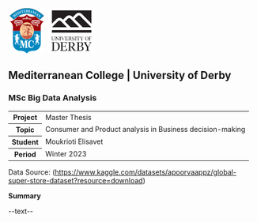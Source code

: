 ![](./img/logo_small.png)
![](./img/derby.png)

## Mediterranean College | University of Derby
### MSc Big Data Analysis

<table>
    <tr>
        <th>Project</th>
        <td>Master Thesis</td>
    </tr>
    <tr>
        <th>Topic</th>
        <td>Consumer and Product analysis in Business decision-making</td>
    </tr>
    <tr>
        <th>Student</th>
        <td>Moukrioti Elisavet</td>
    </tr>
    <tr>
        <th>Period</th>
        <td>Winter 2023</td>
    </tr>
</table>

Data Source: (https://www.kaggle.com/datasets/apoorvaappz/global-super-store-dataset?resource=download)

**Summary**

--text--
